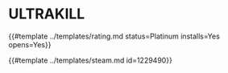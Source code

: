 # ULTRAKILL
<!-- script:Aliases [] -->

{{#template ../templates/rating.md status=Platinum installs=Yes opens=Yes}} 

{{#template ../templates/steam.md id=1229490}}
